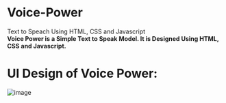 # Voice-Power
Text to Speach Using HTML, CSS and Javascript
<br>
<b>Voice Power is a Simple Text to Speak Model. It is Designed Using HTML, CSS and Javascript.</b>
<br>
<h1>UI Design of Voice Power:</h2>

![image](https://github.com/developer-yasir/Voice-Power/assets/146189016/b9832842-7930-45c9-94e1-68f23dffbe7c)
